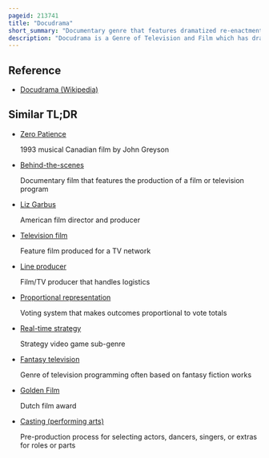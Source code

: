 ```yaml
---
pageid: 213741
title: "Docudrama"
short_summary: "Documentary genre that features dramatized re-enactments of actual events"
description: "Docudrama is a Genre of Television and Film which has dramatized Re-Enactments of actual Events. It is described as a Hybrid of documentary and Drama and a fact-based Representation of a real Event."
---
```


## Reference

- [Docudrama (Wikipedia)](https://en.wikipedia.org/?curid=213741)

## Similar TL;DR

- [Zero Patience](/tldr/en/zero-patience)

  1993 musical Canadian film by John Greyson

- [Behind-the-scenes](/tldr/en/behind-the-scenes)

  Documentary film that features the production of a film or television program

- [Liz Garbus](/tldr/en/liz-garbus)

  American film director and producer

- [Television film](/tldr/en/television-film)

  Feature film produced for a TV network

- [Line producer](/tldr/en/line-producer)

  Film/TV producer that handles logistics

- [Proportional representation](/tldr/en/proportional-representation)

  Voting system that makes outcomes proportional to vote totals

- [Real-time strategy](/tldr/en/real-time-strategy)

  Strategy video game sub-genre

- [Fantasy television](/tldr/en/fantasy-television)

  Genre of television programming often based on fantasy fiction works

- [Golden Film](/tldr/en/golden-film)

  Dutch film award

- [Casting (performing arts)](/tldr/en/casting-performing-arts)

  Pre-production process for selecting actors, dancers, singers, or extras for roles or parts

